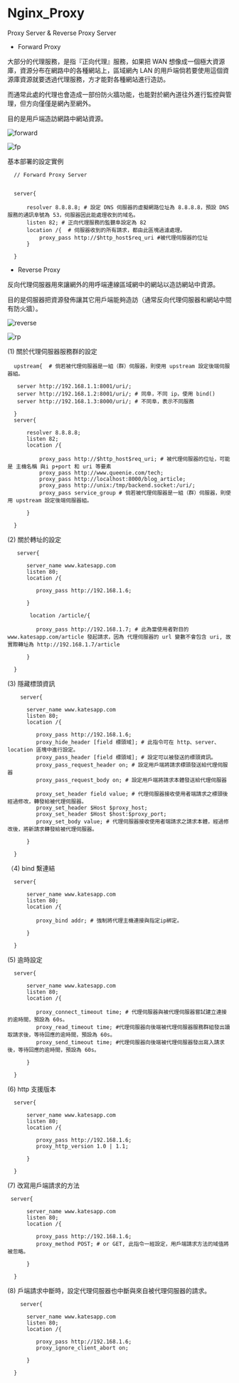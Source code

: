 # Nginx_Proxy
Proxy Server &amp; Reverse Proxy Server


* Forward Proxy

大部分的代理服務，是指『正向代理』服務，如果把 WAN 想像成一個極大資源庫，資源分布在網路中的各種網站上，區域網內 LAN 的用戶端倘若要使用這個資源庫資源就要透過代理服務，方才能對各種網站進行造訪。

而通常此處的代理也會造成一部份防火牆功能，也能對於網內道往外進行監控與管理，但方向僅僅是網內至網外。

目的是用戶端造訪網路中網站資源。

![forward](https://raw.githubusercontent.com/QueenieCplusplus/Nginx_Proxy/master/Forward_Proxy.png)

![fp](https://raw.githubusercontent.com/QueenieCplusplus/Nginx_Proxy/master/f_p.png)

基本部署的設定實例


      // Forward Proxy Server


      server{

          resolver 8.8.8.8; # 設定 DNS 伺服器的虛擬網路位址為 8.8.8.8，預設 DNS 服務的通訊阜號為 53，伺服器因此能處理收到的域名。
          listen 82; # 正向代理服務的監聽阜設定為 82
          location /{  # 伺服器收到的所有請求，都由此區塊過濾處理。
              proxy_pass http://$http_host$req_uri #被代理伺服器的位址
          }

      }


* Reverse Proxy

反向代理伺服器用來讓網外的用呼端連線區域網中的網站以造訪網站中資源。

目的是伺服器把資源發佈讓其它用戶端能夠造訪（通常反向代理伺服器和網站中間有防火牆）。

![reverse](https://raw.githubusercontent.com/QueenieCplusplus/Nginx_Proxy/master/Reversed_Proxy.png)

![rp](https://raw.githubusercontent.com/QueenieCplusplus/Nginx_Proxy/master/r_p.png)


(1) 關於代理伺服器服務群的設定

      upstream{  # 倘若被代理伺服器是一組（群）伺服器，則使用 upstream 設定後端伺服器組。

       server http://192.168.1.1:8001/uri/; 
       server http://192.168.1.2:8001/uri/; # 同阜，不同 ip，使用 bind()
       server http://192.168.1.3:8000/uri/; # 不同阜，表示不同服務  

      }
      server{

          resolver 8.8.8.8;
          listen 82;
          location /{

              proxy_pass http://$http_host$req_uri; # 被代理伺服器的位址，可能是 主機名稱 與i p+port 和 uri 等要素
              proxy_pass http://www.queenie.com/tech;
              proxy_pass http://localhost:8000/blog_article;
              proxy_pass http://unix:/tmp/backend.socket:/uri/;
              proxy_pass service_group # 倘若被代理伺服器是一組（群）伺服器，則使用 upstream 設定後端伺服器組。

          }

      }
      
 (2) 關於轉址的設定
 
       server{

          server_name www.katesapp.com
          listen 80;
          location /{

             proxy_pass http://192.168.1.6;

          }
          
           location /article/{

             proxy_pass http://192.168.1.7; # 此為當使用者對目的www.katesapp.com/article 發起請求，因為 代理伺服器的 url 變數不會包含 uri, 故實際轉址為 http://192.168.1.7/article

          }

      }
      
 (3) 隱藏標頭資訊
 
        server{

          server_name www.katesapp.com
          listen 80;
          location /{

             proxy_pass http://192.168.1.6;
             proxy_hide_header [field 標頭域]; # 此指令可在 http、server、location 區塊中進行設定。
             proxy_pass_header [field 標頭域]; # 設定可以被發送的標頭資訊。
             proxy_pass_request_header on; # 設定用戶端將請求標頭發送給代理伺服器
             proxy_pass_request_body on; # 設定用戶端將請求本體發送給代理伺服器
             
             proxy_set_header field value; # 代理伺服器接收使用者端請求之標頭後經過修改，轉發給被代理伺服器。
             proxy_set_header $Host $proxy_host;
             proxy_set_header $Host $host:$proxy_port;
             proxy_set_body value; # 代理伺服器接收使用者端請求之請求本體，經過修改後，將新請求轉發給被代理伺服器。

          }
          
      }
 
 （4) bind 繫連結
 
 
      server{

          server_name www.katesapp.com
          listen 80;
          location /{

             proxy_bind addr; # 強制將代理主機連接與指定ip綁定。
            
          }
          
      }
      
  (5) 逾時設定
  
      server{

          server_name www.katesapp.com
          listen 80;
          location /{

             proxy_connect_timeout time; # 代理伺服器與被代理伺服器嘗試建立連接的逾時間，預設為 60s。
             proxy_read_timeout time; #代理伺服器向後端被代理伺服器服務群組發出讀取請求後，等待回應的逾時間，預設為 60s。
             proxy_send_timeout time; #代理伺服器向後端被代理伺服器發出寫入請求後，等待回應的逾時間，預設為 60s。
            
          }
          
      }
      
   (6) http 支援版本
   
      server{

          server_name www.katesapp.com
          listen 80;
          location /{

             proxy_pass http://192.168.1.6;
             proxy_http_version 1.0 | 1.1;
            
          }
          
      }
      
   (7) 改寫用戶端請求的方法
   
     server{

          server_name www.katesapp.com
          listen 80;
          location /{

             proxy_pass http://192.168.1.6;
             proxy_method POST; # or GET, 此指令一經設定，用戶端請求方法的域值將被忽略。
            
          }
          
      }
      
   (8) 戶端請求中斷時，設定代理伺服器也中斷與來自被代理伺服器的請求。
   
        server{

          server_name www.katesapp.com
          listen 80;
          location /{

             proxy_pass http://192.168.1.6;
             proxy_ignore_client_abort on;
            
          }
          
      }
   
   
   
  
  
